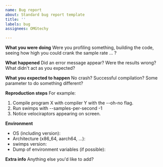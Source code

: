 ```yaml
---
name: Bug report
about: Standard bug report template
title: ''
labels: bug
assignees: OMGtechy

---
```


**What you were doing**
Were you profiling something, building the code, seeing how high you could crank the sample rate ... ?

**What happened**
Did an error message appear? Were the results wrong? What didn't act as you expected?

**What you expected to happen**
No crash? Successful compilation? Some parameter to do something different?

**Reproduction steps**
For example:
1) Compile program X with compiler Y with the --oh-no flag.
2) Run swimps with --samples-per-second -1
3) Notice velociraptors appearing on screen.

**Environment**
- OS (including version):
- Architecture (x86_64, aarch64, ...):
- swimps version:
- Dump of environment variables (if possible):

**Extra info**
Anything else you'd like to add?
